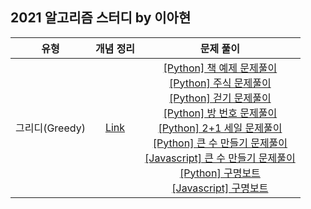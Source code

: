## 2021 알고리즘 스터디 by 이아현

| 유형 | 개념 정리 | 문제 풀이 |
|:---:|:---:|:---:|
| 그리디(Greedy) | [Link](https://lah1203.github.io/algorithm/2021/11/02/greedy-algorithm-definition.html) | [\[Python\] 책 예제 문제풀이](https://lah1203.github.io/algorithm/2021/11/09/greedy-algorithm-example.html)<br>[\[Python\] 주식 문제풀이](https://github.com/LAH1203/2021_Algorithm_Study/blob/main/AhhyunLee/Greedy/DuriBaePick/%EC%A3%BC%EC%8B%9D.py)<br>[\[Python\] 걷기 문제풀이](https://github.com/LAH1203/2021_Algorithm_Study/blob/main/AhhyunLee/Greedy/DuriBaePick/%EA%B1%B7%EA%B8%B0.py)<br>[\[Python\] 방 번호 문제풀이](https://github.com/LAH1203/2021_Algorithm_Study/blob/main/AhhyunLee/Greedy/DuriBaePick/%EB%B0%A9%20%EB%B2%88%ED%98%B8.py)<br>[\[Python\] 2+1 세일 문제풀이](https://github.com/LAH1203/2021_Algorithm_Study/blob/main/AhhyunLee/Greedy/AhhyunLeePick/2%2B1%20%EC%84%B8%EC%9D%BC.py)<br>[\[Python\] 큰 수 만들기 문제풀이](https://github.com/LAH1203/2021_Algorithm_Study/blob/main/AhhyunLee/Greedy/AhhyunLeePick/%ED%81%B0%20%EC%88%98%20%EB%A7%8C%EB%93%A4%EA%B8%B0.py)<br>[\[Javascript\] 큰 수 만들기 문제풀이](https://github.com/LAH1203/2021_Algorithm_Study/blob/main/AhhyunLee/Greedy/AhhyunLeePick/%ED%81%B0%20%EC%88%98%20%EB%A7%8C%EB%93%A4%EA%B8%B0.js)<br>[\[Python\] 구명보트](https://github.com/LAH1203/2021_Algorithm_Study/blob/main/AhhyunLee/Greedy/AhhyunLeePick/%EA%B5%AC%EB%AA%85%EB%B3%B4%ED%8A%B8.py)<br>[\[Javascript\] 구명보트](https://github.com/LAH1203/2021_Algorithm_Study/blob/main/AhhyunLee/Greedy/AhhyunLeePick/%EA%B5%AC%EB%AA%85%EB%B3%B4%ED%8A%B8.js) |
